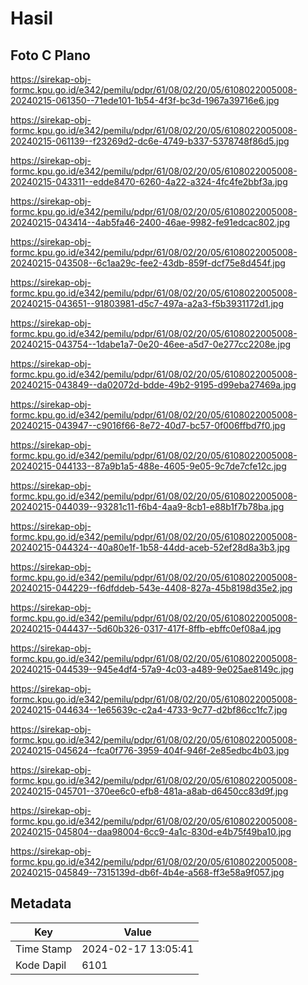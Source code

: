 # Hasil

## Foto C Plano

https://sirekap-obj-formc.kpu.go.id/e342/pemilu/pdpr/61/08/02/20/05/6108022005008-20240215-061350--71ede101-1b54-4f3f-bc3d-1967a39716e6.jpg

https://sirekap-obj-formc.kpu.go.id/e342/pemilu/pdpr/61/08/02/20/05/6108022005008-20240215-061139--f23269d2-dc6e-4749-b337-5378748f86d5.jpg

https://sirekap-obj-formc.kpu.go.id/e342/pemilu/pdpr/61/08/02/20/05/6108022005008-20240215-043311--edde8470-6260-4a22-a324-4fc4fe2bbf3a.jpg

https://sirekap-obj-formc.kpu.go.id/e342/pemilu/pdpr/61/08/02/20/05/6108022005008-20240215-043414--4ab5fa46-2400-46ae-9982-fe91edcac802.jpg

https://sirekap-obj-formc.kpu.go.id/e342/pemilu/pdpr/61/08/02/20/05/6108022005008-20240215-043508--6c1aa29c-fee2-43db-859f-dcf75e8d454f.jpg

https://sirekap-obj-formc.kpu.go.id/e342/pemilu/pdpr/61/08/02/20/05/6108022005008-20240215-043651--91803981-d5c7-497a-a2a3-f5b3931172d1.jpg

https://sirekap-obj-formc.kpu.go.id/e342/pemilu/pdpr/61/08/02/20/05/6108022005008-20240215-043754--1dabe1a7-0e20-46ee-a5d7-0e277cc2208e.jpg

https://sirekap-obj-formc.kpu.go.id/e342/pemilu/pdpr/61/08/02/20/05/6108022005008-20240215-043849--da02072d-bdde-49b2-9195-d99eba27469a.jpg

https://sirekap-obj-formc.kpu.go.id/e342/pemilu/pdpr/61/08/02/20/05/6108022005008-20240215-043947--c9016f66-8e72-40d7-bc57-0f006ffbd7f0.jpg

https://sirekap-obj-formc.kpu.go.id/e342/pemilu/pdpr/61/08/02/20/05/6108022005008-20240215-044133--87a9b1a5-488e-4605-9e05-9c7de7cfe12c.jpg

https://sirekap-obj-formc.kpu.go.id/e342/pemilu/pdpr/61/08/02/20/05/6108022005008-20240215-044039--93281c11-f6b4-4aa9-8cb1-e88b1f7b78ba.jpg

https://sirekap-obj-formc.kpu.go.id/e342/pemilu/pdpr/61/08/02/20/05/6108022005008-20240215-044324--40a80e1f-1b58-44dd-aceb-52ef28d8a3b3.jpg

https://sirekap-obj-formc.kpu.go.id/e342/pemilu/pdpr/61/08/02/20/05/6108022005008-20240215-044229--f6dfddeb-543e-4408-827a-45b8198d35e2.jpg

https://sirekap-obj-formc.kpu.go.id/e342/pemilu/pdpr/61/08/02/20/05/6108022005008-20240215-044437--5d60b326-0317-417f-8ffb-ebffc0ef08a4.jpg

https://sirekap-obj-formc.kpu.go.id/e342/pemilu/pdpr/61/08/02/20/05/6108022005008-20240215-044539--945e4df4-57a9-4c03-a489-9e025ae8149c.jpg

https://sirekap-obj-formc.kpu.go.id/e342/pemilu/pdpr/61/08/02/20/05/6108022005008-20240215-044634--1e65639c-c2a4-4733-9c77-d2bf86cc1fc7.jpg

https://sirekap-obj-formc.kpu.go.id/e342/pemilu/pdpr/61/08/02/20/05/6108022005008-20240215-045624--fca0f776-3959-404f-946f-2e85edbc4b03.jpg

https://sirekap-obj-formc.kpu.go.id/e342/pemilu/pdpr/61/08/02/20/05/6108022005008-20240215-045701--370ee6c0-efb8-481a-a8ab-d6450cc83d9f.jpg

https://sirekap-obj-formc.kpu.go.id/e342/pemilu/pdpr/61/08/02/20/05/6108022005008-20240215-045804--daa98004-6cc9-4a1c-830d-e4b75f49ba10.jpg

https://sirekap-obj-formc.kpu.go.id/e342/pemilu/pdpr/61/08/02/20/05/6108022005008-20240215-045849--7315139d-db6f-4b4e-a568-ff3e58a9f057.jpg


## Metadata

| Key        | Value               |
| ---------- | ------------------- |
| Time Stamp | 2024-02-17 13:05:41 |
| Kode Dapil | 6101                |



